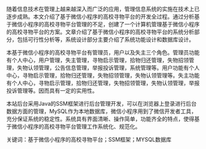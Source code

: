 随着信息技术在管理上越来越深入而广泛的应用，管理信息系统的实施在技术上已逐步成熟。本文介绍了基于微信小程序的高校寻物平台的开发全过程。通过分析基于微信小程序的高校寻物平台管理的不足，创建了一个计算机管理基于微信小程序的高校寻物平台的方案。文章介绍了基于微信小程序的高校寻物平台的系统分析部分，包括可行性分析等，系统设计部分主要介绍了系统功能设计和数据库设计。

本基于微信小程序的高校寻物平台有管理员，用户以及失主三个角色。管理员功能有个人中心，用户管理，失主管理，寻物启示管理，拾物归还管理，失物招领管理，失物认领管理，公告信息管理，举报投诉管理，系统管理等。用户功能有个人中心，寻物启示管理，拾物归还管理，失物招领管理，失物认领管理等。失主功能有个人中心，寻物启示管理，拾物归还管理，失物招领管理，失物认领管理，举报投诉管理等。因而具有一定的实用性。

本站后台采用Java的SSM框架进行后台管理开发，可以在浏览器上登录进行后台数据方面的管理，MySQL作为本地数据库，微信小程序用到了微信开发者工具，充分保证系统的稳定性。系统具有界面清晰、操作简单，功能齐全的特点，使得基于微信小程序的高校寻物平台管理工作系统化、规范化。

关键词：基于微信小程序的高校寻物平台；SSM框架；MYSQL数据库
